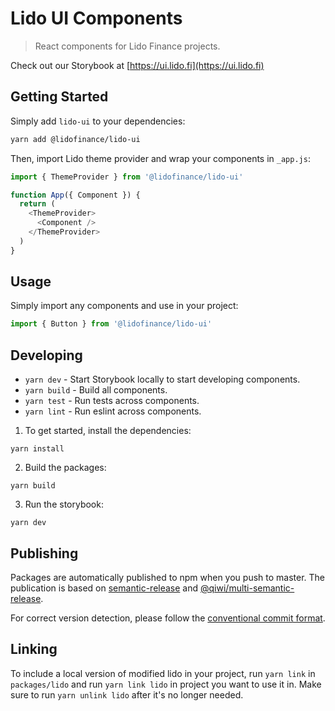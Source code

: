 # Lido UI Components

> React components for Lido Finance projects.

Check out our Storybook at [https://ui.lido.fi](https://ui.lido.fi)

## Getting Started

Simply add `lido-ui` to your dependencies:

```bash
yarn add @lidofinance/lido-ui
```

Then, import Lido theme provider and wrap your components in `_app.js`:

```js
import { ThemeProvider } from '@lidofinance/lido-ui'

function App({ Component }) {
  return (
    <ThemeProvider>
      <Component />
    </ThemeProvider>
  )
}
```

## Usage

Simply import any components and use in your project:

```js
import { Button } from '@lidofinance/lido-ui'
```

## Developing

- `yarn dev` - Start Storybook locally to start developing components.
- `yarn build` - Build all components.
- `yarn test` - Run tests across components.
- `yarn lint` - Run eslint across components.

1. To get started, install the dependencies:

```
yarn install
```

2. Build the packages:

```
yarn build
```

3. Run the storybook:

```
yarn dev
```

## Publishing

Packages are automatically published to npm when you push to master. The publication is based on [semantic-release](https://github.com/semantic-release/semantic-release) and [@qiwi/multi-semantic-release](https://github.com/qiwi/multi-semantic-release).

For correct version detection, please follow the [conventional commit format](https://www.conventionalcommits.org/en/v1.0.0/).

## Linking

To include a local version of modified lido in your project, run `yarn link` in `packages/lido` and run `yarn link lido` in project you want to use it in. Make sure to run `yarn unlink lido` after it's no longer needed.
